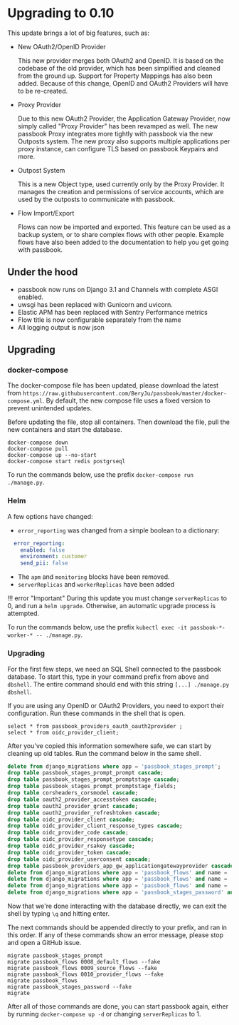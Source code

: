 # Upgrading to 0.10

This update brings a lot of big features, such as:

- New OAuth2/OpenID Provider

  This new provider merges both OAuth2 and OpenID. It is based on the codebase of the old provider, which has been simplified and cleaned from the ground up. Support for Property Mappings has also been added. Because of this change, OpenID and OAuth2 Providers will have to be re-created.

- Proxy Provider

  Due to this new OAuth2 Provider, the Application Gateway Provider, now simply called "Proxy Provider" has been revamped as well. The new passbook Proxy integrates more tightly with passbook via the new Outposts system. The new proxy also supports multiple applications per proxy instance, can configure TLS based on passbook Keypairs and more.

- Outpost System

  This is a new Object type, used currently only by the Proxy Provider. It manages the creation and permissions of service accounts, which are used by the outposts to communicate with passbook.

- Flow Import/Export

  Flows can now be imported and exported. This feature can be used as a backup system, or to share complex flows with other people. Example flows have also been added to the documentation to help you get going with passbook.

## Under the hood

- passbook now runs on Django 3.1 and Channels with complete ASGI enabled.
- uwsgi has been replaced with Gunicorn and uvicorn.
- Elastic APM has been replaced with Sentry Performance metrics
- Flow title is now configurable separately from the name
- All logging output is now json

## Upgrading

### docker-compose

The docker-compose file has been updated, please download the latest from `https://raw.githubusercontent.com/BeryJu/passbook/master/docker-compose.yml`.
By default, the new compose file uses a fixed version to prevent unintended updates.

Before updating the file, stop all containers. Then download the file, pull the new containers and start the database.

```
docker-compose down
docker-compose pull
docker-compose up --no-start
docker-compose start redis postgrseql
```

To run the commands below, use the prefix `docker-compose run ./manage.py`.

### Helm

A few options have changed:

- `error_reporting` was changed from a simple boolean to a dictionary:

```yaml
  error_reporting:
    enabled: false
    environment: customer
    send_pii: false
```

- The `apm` and `monitoring` blocks have been removed.
- `serverReplicas` and `workerReplicas` have been added

!!! error "Important"
    During this update you must change `serverReplicas` to 0, and run a `helm upgrade`. Otherwise, an automatic upgrade process is attempted.

To run the commands below, use the prefix `kubectl exec -it passbook-*-worker-* -- ./manage.py`.

### Upgrading

For the first few steps, we need an SQL Shell connected to the passbook database. To start this, type in your command prefix from above and ` dbshell`. The entire command should end with this string `[...] ./manage.py dbshell`.

If you are using any OpenID or OAuth2 Providers, you need to export their configuration. Run these commands in the shell that is open.

```
select * from passbook_providers_oauth_oauth2provider ;
select * from oidc_provider_client;
```

After you've copied this information somewhere safe, we can start by cleaning up old tables. Run the command below in the same shell.

```sql
delete from django_migrations where app = 'passbook_stages_prompt';
drop table passbook_stages_prompt_prompt cascade;
drop table passbook_stages_prompt_promptstage cascade;
drop table passbook_stages_prompt_promptstage_fields;
drop table corsheaders_corsmodel cascade;
drop table oauth2_provider_accesstoken cascade;
drop table oauth2_provider_grant cascade;
drop table oauth2_provider_refreshtoken cascade;
drop table oidc_provider_client cascade;
drop table oidc_provider_client_response_types cascade;
drop table oidc_provider_code cascade;
drop table oidc_provider_responsetype cascade;
drop table oidc_provider_rsakey cascade;
drop table oidc_provider_token cascade;
drop table oidc_provider_userconsent cascade;
drop table passbook_providers_app_gw_applicationgatewayprovider cascade;
delete from django_migrations where app = 'passbook_flows' and name = '0008_default_flows';
delete from django_migrations where app = 'passbook_flows' and name = '0009_source_flows';
delete from django_migrations where app = 'passbook_flows' and name = '0010_provider_flows';
delete from django_migrations where app = 'passbook_stages_password' and name = '0002_passwordstage_change_flow';
```

Now that we're done interacting with the database directly, we can exit the shell by typing `\q` and hitting enter.

The next commands should be appended directly to your prefix, and ran in this order. If any of these commands show an error message, please stop and open a GitHub issue.

```
migrate passbook_stages_prompt
migrate passbook_flows 0008_default_flows --fake
migrate passbook_flows 0009_source_flows --fake
migrate passbook_flows 0010_provider_flows --fake
migrate passbook_flows
migrate passbook_stages_password --fake
migrate
```

After all of those commands are done, you can start passbook again, either by running `docker-compose up -d` or changing `serverReplicas` to 1.

